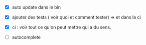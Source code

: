 - [x] auto update dans le bin
- [x] ajouter des tests ( voir quoi et comment tester)
      => et dans la ci

- [x] ci : voir tout ce qu'on peut mettre qui a du sens.

- [ ] autocomplete
